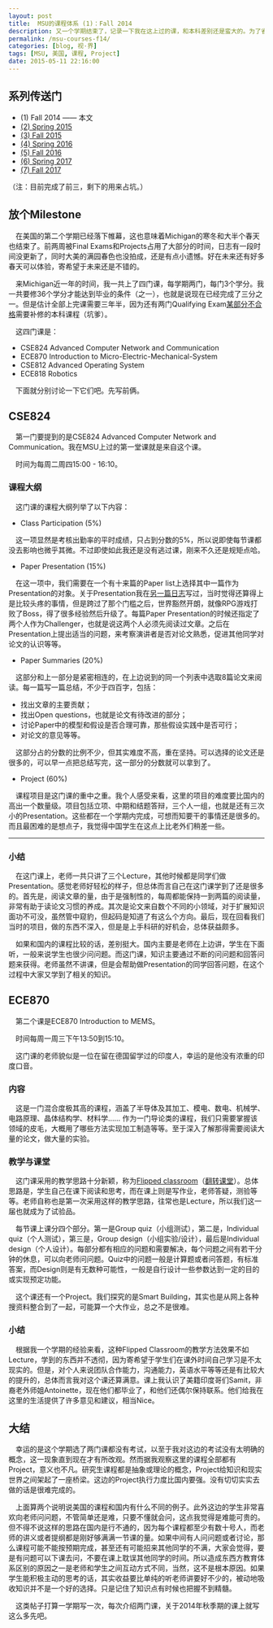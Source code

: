 ```yaml
---
layout: post
title:  MSU的课程体系 (1)：Fall 2014 
description: 又一个学期结束了，记录一下我在这上过的课，和本科差别还是蛮大的。为了省省篇幅，决定先记一学期的。
permalink: /msu-courses-f14/
categories: [blog, 视·界]
tags: [MSU, 美国, 课程, Project]
date: 2015-05-11 22:16:00
--- 
```


## 系列传送门

- (1) Fall 2014 —— 本文
- [(2) Spring 2015](/msu-courses-s15/)
- [(3) Fall 2015](/msu-courses-f15/)
- [(4) Spring 2016](/msu-courses-s16/)
- [(5) Fall 2016](/msu-courses-f16/)
- [(6) Spring 2017](/msu-courses-s17/)
- [(7) Fall 2017](/msu-courses-f17/)

（注：目前完成了前三，剩下的用来占坑。）

## 放个Milestone

　在美国的第二个学期已经落下帷幕，这也意味着Michigan的寒冬和大半个春天也结束了。前两周被Final Exams和Projects占用了大部分的时间，日志有一段时间没更新了，同时大美的满园春色也没拍成，还是有点小遗憾。好在未来还有好多春天可以体验，寄希望于未来还是不错的。

　来Michigan近一年的时间，我一共上了四门课，每学期两门，每门3个学分。我一共要修36个学分才能达到毕业的条件（之一），也就是说现在已经完成了三分之一。但是估计全部上完课需要三年半，因为还有两门Qualifying Exam[某部分不合格](http://dlyang.me/qualifying-exam-finish/)需要补修的本科课程（坑爹）。

　这四门课是：

- CSE824 Advanced Computer Network and Communication
- ECE870 Introduction to Micro-Electric-Mechanical-System
- CSE812 Advanced Operating System
- ECE818 Robotics

　下面就分别讨论一下它们吧。先写前俩。

## CSE824

　第一门要提到的是CSE824 Advanced Computer Network and Communication。我在MSU上过的第一堂课就是来自这个课。

　时间为每周二周四15:00 - 16:10。

### 课程大纲

　这门课的课程大纲列举了以下内容：

- Class Participation (5%)

　这一项显然是考核出勤率的平时成绩，只占到分数的5%，所以说即使每节课都没去影响也微乎其微。不过即使如此我还是没有逃过课，刚来不久还是规矩点哈。

- Paper Presentation (15%)

　在这一项中，我们需要在一个有十来篇的Paper list上选择其中一篇作为Presentation的对象。关于Presentation我在[另一篇日志](http://dlyang.me/first-long-presentation/)写过，当时觉得还算得上是比较头疼的事情，但是跨过了那个门槛之后，世界豁然开朗，就像RPG游戏打败了Boss，得了很多经验然后升级了。每篇Paper Presentation的时候还指定了两个人作为Challenger，也就是说这两个人必须先阅读过文章。之后在Presentation上提出适当的问题，来考察演讲者是否对论文熟悉，促进其他同学对论文的认识等等。

- Paper Summaries (20%)

　这部分和上一部分是紧密相连的，在上边说到的同一个列表中选取8篇论文来阅读。每一篇写一篇总结，不少于四百字，包括：

- 找出文章的主要贡献；
- 找出Open questions，也就是论文有待改进的部分；
- 讨论Paper中的模型和假设是否合理可靠，那些假设实践中是否可行；
- 对论文的意见等等。

　这部分占的分数的比例不少，但其实难度不高，重在坚持。可以选择的论文还是很多的，可以早一点把总结写完，这一部分的分数就可以拿到了。

- Project (60%)

　课程项目是这门课的重中之重。我个人感受来看，这里的项目的难度要比国内的高出一个数量级。项目包括立项、中期和结题答辩，三个人一组，也就是还有三次小的Presentation。这些都在一个学期内完成，可想而知要干的事情还是很多的。而且最困难的是想点子，我觉得中国学生在这点上比老外们稍差一些。

------

### 小结

　在这门课上，老师一共只讲了三个Lecture，其他时候都是同学们做Presentation。感觉老师好轻松的样子，但总体而言自己在这门课学到了还是很多的。首先是，阅读文章的量，由于是强制性的，每周都能保持一到两篇的阅读量，非常有助于读论文习惯的养成。其次是论文来自数个不同的小领域，对于扩展知识面功不可没，虽然管中窥豹，但起码是知道了有这么个方向。最后，现在回看我们当时的项目，做的东西不深入，但是是上手科研的好机会，总体获益颇多。

　如果和国内的课程比较的话，差别挺大。国内主要是老师在上边讲，学生在下面听，一般来说学生也很少问问题。而这门课，知识主要通过不断的问问题和回答问题来获得。老师虽然不讲课，但是会帮助做Presentation的同学回答问题，在这个过程中大家又学到了相关的知识。

## ECE870

　第二个课是ECE870 Introduction to MEMS。

　时间每周一周三下午13:50到15:10。

　这门课的老师貌似是一位在留在德国留学过的印度人，幸运的是他没有浓重的印度口音。

### 内容

　这是一门混合度极其高的课程，涵盖了半导体及其加工、模电、数电、机械学、电路原理、晶体结构学、材料学…… 作为一门导论类的课程，我们只需要掌握该领域的皮毛，大概用了哪些方法实现加工制造等等。至于深入了解那得需要阅读大量的论文，做大量的实验。

### 教学与课堂

　这门课采用的教学思路十分新颖，称为[Flipped classroom](https://en.wikipedia.org/wiki/Flipped_classroom)（[翻转课堂](https://zh.wikipedia.org/wiki/%E7%BF%BB%E8%BD%AC%E8%AF%BE%E5%A0%82)）。总体思路是，学生自己在课下阅读和思考，而在课上则是写作业，老师答疑，测验等等。老师自称也是第一次采用这样的教学思路，往常也是Lecture，所以我们这一届也就成为了试验品。

　每节课上课分四个部分。第一是Group quiz（小组测试），第二是，Individual quiz（个人测试），第三是，Group design（小组实验/设计），最后是Individual design（个人设计）。每部分都有相应的问题和需要解决，每个问题之间有若干分钟的休息，可以向老师问问题。Quiz中的问题一般是计算题或者问答题，有标准答案，而Design则是有无数种可能性，一般是自行设计一些参数达到一定的目的或实现预定功能。

　这个课还有一个Project。我们探究的是Smart Building，其实也是从网上各种搜资料整合到了一起，可能算一个大作业，总之不是很难。

### 小结

　根据我一个学期的经验来看，这种Flipped Classroom的教学方法效果不如Lecture，学到的东西并不透彻，因为寄希望于学生们在课外时间自己学习是不太现实的。但是，对个人来说团队合作能力，沟通能力，英语水平等等还是有比较大的提升的，总体而言我对这个课还算满意。课上我认识了美籍印度哥们Samit，非裔老外师姐Antoinette，现在他们都毕业了，和他们还偶尔保持联系。他们给我在这里的生活提供了许多意见和建议，相当Nice。


## 大结

　幸运的是这个学期选了两门课都没有考试，以至于我对这边的考试没有太明确的概念，这一现象直到现在才有所改观。然而据我观察这里的课程全部都有Project，意义也不凡。研究生课程都是抽象或理论的概念，Project给知识和现实世界之间架起了一座桥梁。这边的Project执行力度比国内要强。没有切切实实去做的话是很难完成的。

　上面算两个说明说美国的课程和国内有什么不同的例子。此外这边的学生非常喜欢向老师问问题，不管简单还是难，只要不懂就会问，这点我觉得是难能可贵的。但不得不说这样的思路在国内是行不通的，因为每个课程都至少有数十号人，而老师的讲义或者提纲都是刚好够满满一节课的量。如果中间有人问问题或者讨论，那么课程可能不能按预期完成，甚至还有可能招来其他同学的不满，大家会觉得，要是有问题可以下课去问，不要在课上耽误其他同学的时间。所以造成东西方教育体系区别的原因之一是老师和学生之间互动方式不同，当然，这不是根本原因。如果学生能积极主动的思考的话，其实收益要比单纯的听老师讲要好不少的，被动地吸收知识并不是一个好的选择。只是记住了知识点有时候也把握不到精髓。

　这类帖子打算一学期写一次，每次介绍两门课，关于2014年秋季期的课上就写这么多先吧。